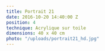 ```yaml
---
title: Portrait 21
date: 2016-10-20 14:40:00 Z
position: 4
technique: Acrylique sur toile
dimensions: 40 x 40 cm
photo: "/uploads/portrait21_hd.jpg"
---
```


